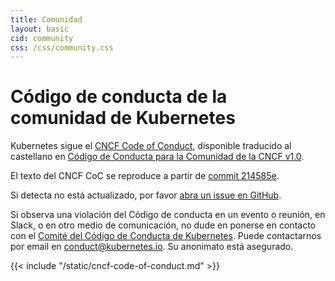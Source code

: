 ```yaml
---
title: Comunidad
layout: basic
cid: community
css: /css/community.css
---
```


<div class="community_main">
<h1>Código de conducta de la comunidad de Kubernetes</h1>

Kubernetes sigue el
<a href="https://github.com/cncf/foundation/blob/master/code-of-conduct.md">CNCF Code of Conduct</a>,
disponible traducido al castellano en
<a href="https://github.com/cncf/foundation/blob/master/code-of-conduct-languages/es.md">Código de Conducta para la Comunidad de la CNCF v1.0</a>.

El texto del CNCF CoC se reproduce a partir de
<a href="https://github.com/cncf/foundation/blob/214585e24aab747fb85c2ea44fbf4a2442e30de6/code-of-conduct.md">commit 214585e</a>.

Si detecta no está actualizado, por favor
<a href="https://github.com/kubernetes/website/issues/new">abra un issue en GitHub</a>.

Si observa una violación del Código de conducta en un evento o reunión, en
Slack, o en otro medio de comunicación, no dude en ponerse en contacto con el
<a href="https://git.k8s.io/community/committee-code-of-conduct">Comité del Código de Conducta de Kubernetes</a>.
Puede contactarnos por email en <a href="mailto:conduct@kubernetes.io">conduct@kubernetes.io</a>.
Su anonimato está asegurado.

<div class="cncf_coc_container">
{{< include "/static/cncf-code-of-conduct.md" >}}
</div>
</div>

